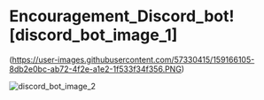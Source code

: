# Encouragement_Discord_bot![discord_bot_image_1]
(https://user-images.githubusercontent.com/57330415/159166105-8db2e0bc-ab72-4f2e-a1e2-1f533f34f356.PNG)


![discord_bot_image_2](https://user-images.githubusercontent.com/57330415/159166120-6bf5eaa8-84b9-41b0-8622-45201d9d153b.PNG)
